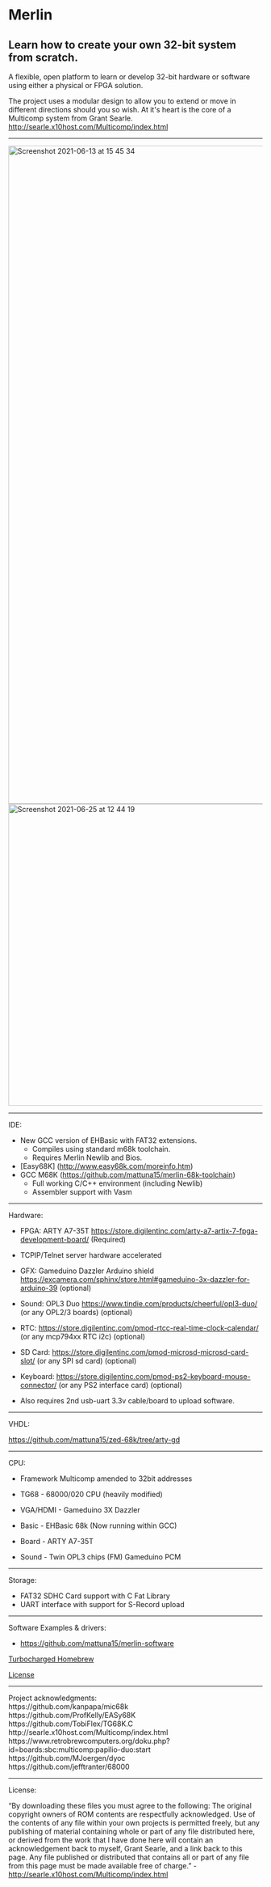 # Merlin
## Learn how to create your own 32-bit system from scratch.

A flexible, open platform to learn or develop 32-bit hardware or software using either a physical or FPGA solution.

The project uses a modular design to allow you to extend or move in different directions should you so wish. At it's heart is the core of a Multicomp system from Grant Searle. http://searle.x10host.com/Multicomp/index.html

<hr>
<img width="1302" alt="Screenshot 2021-06-13 at 15 45 34" src="https://user-images.githubusercontent.com/16086727/121814582-bda0da80-cc69-11eb-8a86-3e689ef1d6d6.png">
<img width="597" alt="Screenshot 2021-06-25 at 12 44 19" src="https://user-images.githubusercontent.com/16086727/123424078-41d35600-d5b8-11eb-910a-0ae6332cf34e.png">
<hr>

IDE: 
* New GCC version of EHBasic with FAT32 extensions. 
  - Compiles using standard m68k toolchain. 
  - Requires Merlin Newlib and Bios.
* [Easy68K] (http://www.easy68k.com/moreinfo.htm)
* GCC M68K  (https://github.com/mattuna15/merlin-68k-toolchain)
  - Full working C/C++ environment (including Newlib) 
  - Assembler support with Vasm

<hr>

Hardware:

- FPGA: ARTY A7-35T https://store.digilentinc.com/arty-a7-artix-7-fpga-development-board/ (Required)
- TCPIP/Telnet server hardware accelerated
- GFX: Gameduino Dazzler Arduino shield https://excamera.com/sphinx/store.html#gameduino-3x-dazzler-for-arduino-39 (optional)
- Sound: OPL3 Duo https://www.tindie.com/products/cheerful/opl3-duo/ (or any OPL2/3 boards) (optional)
- RTC: https://store.digilentinc.com/pmod-rtcc-real-time-clock-calendar/ (or any mcp794xx RTC i2c) (optional)
- SD Card: https://store.digilentinc.com/pmod-microsd-microsd-card-slot/ (or any SPI sd card) (optional)
- Keyboard: https://store.digilentinc.com/pmod-ps2-keyboard-mouse-connector/ (or any PS2 interface card) (optional)

- Also requires 2nd usb-uart 3.3v cable/board to upload software.

<hr>

VHDL:

https://github.com/mattuna15/zed-68k/tree/arty-gd

<hr>

CPU:

* Framework Multicomp amended to 32bit addresses

* TG68 - 68000/020 CPU (heavily modified)

* VGA/HDMI - Gameduino 3X Dazzler

* Basic - EHBasic 68k (Now running within GCC)

* Board - ARTY A7-35T

* Sound - Twin OPL3 chips (FM) Gameduino PCM

<hr>

Storage:

* FAT32 SDHC Card support with C Fat Library
* UART interface with support for S-Record upload

<hr>

Software Examples & drivers:
* https://github.com/mattuna15/merlin-software

[Turbocharged Homebrew](https://www.facebook.com/groups/1609879555846636/)

[License](https://raw.githubusercontent.com/mattuna15/merlin/master/LICENSE)

<hr>
Project acknowledgments:<br>
https://github.com/kanpapa/mic68k<br>
https://github.com/ProfKelly/EASy68K<br>
https://github.com/TobiFlex/TG68K.C<br>
http://searle.x10host.com/Multicomp/index.html<br>
https://www.retrobrewcomputers.org/doku.php?id=boards:sbc:multicomp:papilio-duo:start<br>
https://github.com/MJoergen/dyoc<br>
https://github.com/jefftranter/68000<br>

<hr>
License:

“By downloading these files you must agree to the following: The original copyright owners of ROM contents are respectfully acknowledged. Use of the contents of any file within your own projects is permitted freely, but any publishing of material containing whole or part of any file distributed here, or derived from the work that I have done here will contain an acknowledgement back to myself, Grant Searle, and a link back to this page. Any file published or distributed that contains all or part of any file from this page must be made available free of charge.” - http://searle.x10host.com/Multicomp/index.html
